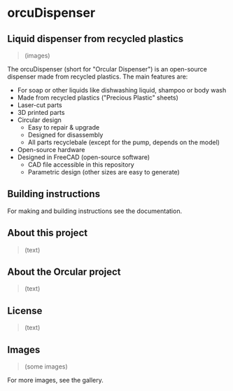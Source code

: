 # orcuDispenser

## Liquid dispenser from recycled plastics

> (images)

The orcuDispenser (short for "Orcular Dispenser") is an open-source dispenser made from recycled plastics. The main features are:
- For soap or other liquids like dishwashing liquid, shampoo or body wash
- Made from recycled plastics ("Precious Plastic" sheets)
- Laser-cut parts
- 3D printed parts
- Circular design
  - Easy to repair & upgrade
  - Designed for disassembly
  - All parts recyclebale (except for the pump, depends on the model)
- Open-source hardware
- Designed in FreeCAD (open-source software)
  - CAD file accessible in this repository
  - Parametric design (other sizes are easy to generate)
 
## Building instructions
 
For making and building instructions see the documentation.

## About this project
> (text)

## About the Orcular project
> (text)

## License
> (text)

## Images
> (some images)

For more images, see the gallery.
